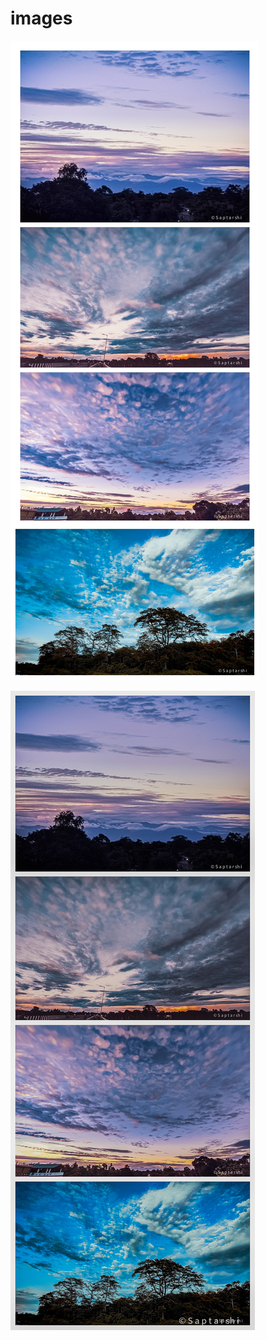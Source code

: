 # images

![image 1](https://github.com/saptarshisarkar20/images/blob/main/select2.jpg)

![image 2](https://github.com/saptarshisarkar20/images/blob/main/select.jpg)
